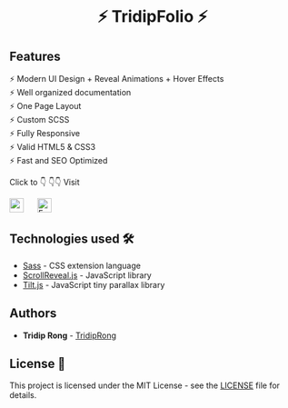 
<h1 align="center"> ⚡️ TridipFolio ⚡️</h1>



## Features

⚡️ Modern UI Design + Reveal Animations + Hover Effects\
⚡️ Well organized documentation\
⚡️ One Page Layout\
⚡️ Custom SCSS\
⚡️ Fully Responsive\
⚡️ Valid HTML5 & CSS3\
⚡ Fast and SEO Optimized

Click to :point_down: :point_down::point_down: Visit

[<img src="https://img.shields.io/badge/GitHub-100000?style=for-the-badge&logo=github&logoColor=white" height="25" />](https://tridip-rong-portfolio.netlify.app/)
&nbsp;&nbsp;&nbsp;&nbsp;&nbsp;[<img src="https://img.shields.io/badge/Netlify-00C7B7?style=for-the-badge&logo=netlify&logoColor=white" alt="Express.js logo" title="Express.js" height="25"/>](https://github.com/TridipRong/myPortFolio)




## Technologies used 🛠️

- [Sass](https://sass-lang.com/documentation) - CSS extension language
- [ScrollReveal.js](https://scrollrevealjs.org/) - JavaScript library
- [Tilt.js](https://gijsroge.github.io/tilt.js/) - JavaScript tiny parallax library

## Authors

- **Tridip Rong** - [TridipRong](https://github.com/TridipRong)

## License 📄

This project is licensed under the MIT License - see the [LICENSE](LICENSE) file for details.

